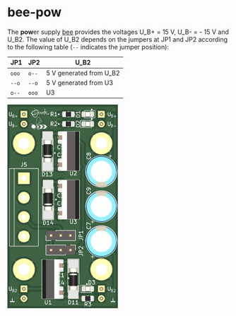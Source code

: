 bee-pow
=======

The **pow**er supply [bee](https://github.com/beecourse) provides the voltages U_B+ = 15 V, U_B- = - 15 V and U_B2.
The value of U_B2 depends on the jumpers at JP1 and JP2 according to the following table (`--` indicates the jumper position):

  JP1  |  JP2  |          U_B2
-------|-------|------------------------
 `ooo` | `o--` | 5 V generated from U_B2
 `--o` | `--o` | 5 V generated from U3
 `o--` | `ooo` | U3

<img src="figures/pow-front.png" alt="Front view of PCB" width="250"/>
